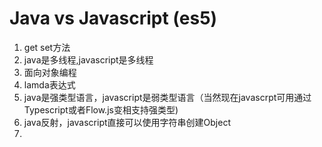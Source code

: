 # Java vs Javascript (es5)

1. get set方法
2. java是多线程,javascript是多线程
3. 面向对象编程
4. lamda表达式 
5. java是强类型语言，javascript是弱类型语言（当然现在javascrpt可用通过Typescript或者Flow.js变相支持强类型)
6. java反射，javascript直接可以使用字符串创建Object
7. 